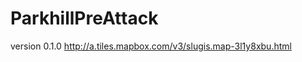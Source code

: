 ParkhillPreAttack
=================
version 0.1.0 http://a.tiles.mapbox.com/v3/slugis.map-3l1y8xbu.html
